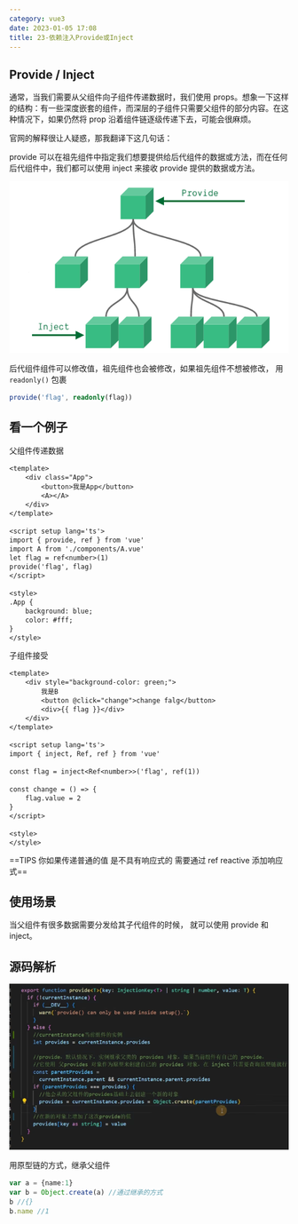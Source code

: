 ```yaml
---
category: vue3
date: 2023-01-05 17:08
title: 23-依赖注入Provide或Inject
---
```


## Provide / Inject

通常，当我们需要从父组件向子组件传递数据时，我们使用 props。想象一下这样的结构：有一些深度嵌套的组件，而深层的子组件只需要父组件的部分内容。在这种情况下，如果仍然将 prop 沿着组件链逐级传递下去，可能会很麻烦。

官网的解释很让人疑惑，那我翻译下这几句话：

provide 可以在祖先组件中指定我们想要提供给后代组件的数据或方法，而在任何后代组件中，我们都可以使用 inject 来接收 provide 提供的数据或方法。

![](./_images/image-2023-01-05_17-09-41-005-23-依赖注入Provide或Inject.png)

后代组件组件可以修改值，祖先组件也会被修改，如果祖先组件不想被修改，
用 `readonly()` 包裹

```ts
provide('flag', readonly(flag))
```

## 看一个例子

父组件传递数据

```vue
<template>
    <div class="App">
        <button>我是App</button>
        <A></A>
    </div>
</template>

<script setup lang='ts'>
import { provide, ref } from 'vue'
import A from './components/A.vue'
let flag = ref<number>(1)
provide('flag', flag)
</script>

<style>
.App {
    background: blue;
    color: #fff;
}
</style>
```

子组件接受

```vue
<template>
    <div style="background-color: green;">
        我是B
        <button @click="change">change falg</button>
        <div>{{ flag }}</div>
    </div>
</template>

<script setup lang='ts'>
import { inject, Ref, ref } from 'vue'

const flag = inject<Ref<number>>('flag', ref(1))

const change = () => {
    flag.value = 2
}
</script>

<style>
</style>
```

==TIPS 你如果传递普通的值 是不具有响应式的 需要通过 ref reactive 添加响应式==

## 使用场景

当父组件有很多数据需要分发给其子代组件的时候， 就可以使用 provide 和 inject。

## 源码解析



![](./_images/image-2023-01-05_17-58-51-184-23-依赖注入Provide或Inject.png)

用原型链的方式，继承父组件
```ts
var a = {name:1}
var b = Object.create(a) //通过继承的方式
b //{}
b.name //1
```